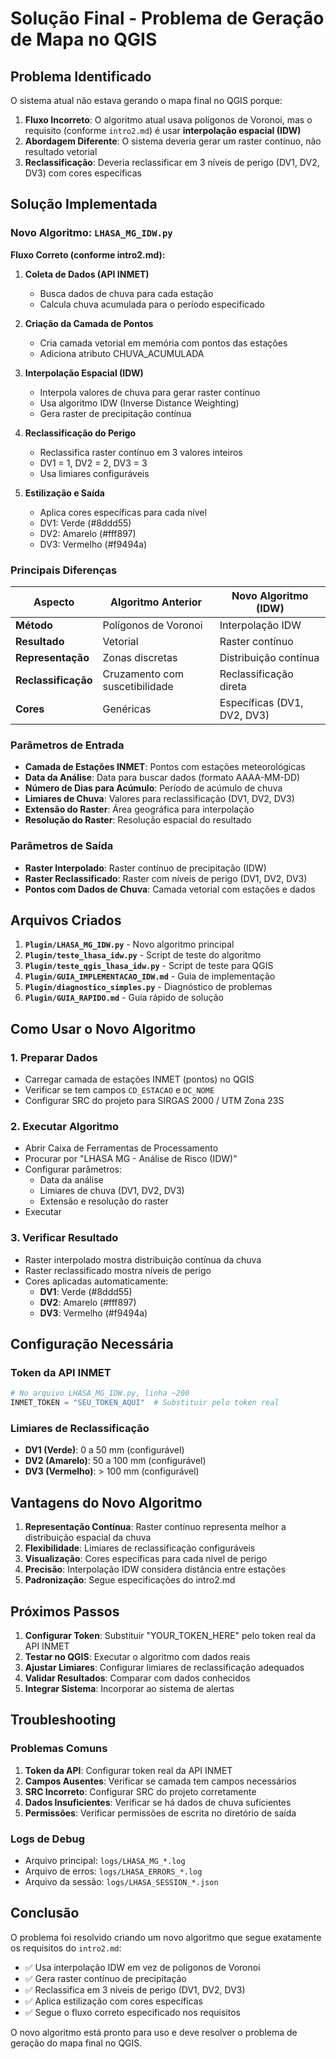# Solução Final - Problema de Geração de Mapa no QGIS

## Problema Identificado

O sistema atual não estava gerando o mapa final no QGIS porque:

1. **Fluxo Incorreto**: O algoritmo atual usava polígonos de Voronoi, mas o requisito (conforme `intro2.md`) é usar **interpolação espacial (IDW)**
2. **Abordagem Diferente**: O sistema deveria gerar um raster contínuo, não resultado vetorial
3. **Reclassificação**: Deveria reclassificar em 3 níveis de perigo (DV1, DV2, DV3) com cores específicas

## Solução Implementada

### Novo Algoritmo: `LHASA_MG_IDW.py`

**Fluxo Correto (conforme intro2.md):**

1. **Coleta de Dados (API INMET)**
   - Busca dados de chuva para cada estação
   - Calcula chuva acumulada para o período especificado

2. **Criação da Camada de Pontos**
   - Cria camada vetorial em memória com pontos das estações
   - Adiciona atributo CHUVA_ACUMULADA

3. **Interpolação Espacial (IDW)**
   - Interpola valores de chuva para gerar raster contínuo
   - Usa algoritmo IDW (Inverse Distance Weighting)
   - Gera raster de precipitação contínua

4. **Reclassificação do Perigo**
   - Reclassifica raster contínuo em 3 valores inteiros
   - DV1 = 1, DV2 = 2, DV3 = 3
   - Usa limiares configuráveis

5. **Estilização e Saída**
   - Aplica cores específicas para cada nível
   - DV1: Verde (#8ddd55)
   - DV2: Amarelo (#fff897)
   - DV3: Vermelho (#f9494a)

### Principais Diferenças

| Aspecto | Algoritmo Anterior | Novo Algoritmo (IDW) |
|---------|-------------------|----------------------|
| **Método** | Polígonos de Voronoi | Interpolação IDW |
| **Resultado** | Vetorial | Raster contínuo |
| **Representação** | Zonas discretas | Distribuição contínua |
| **Reclassificação** | Cruzamento com suscetibilidade | Reclassificação direta |
| **Cores** | Genéricas | Específicas (DV1, DV2, DV3) |

### Parâmetros de Entrada

- **Camada de Estações INMET**: Pontos com estações meteorológicas
- **Data da Análise**: Data para buscar dados (formato AAAA-MM-DD)
- **Número de Dias para Acúmulo**: Período de acúmulo de chuva
- **Limiares de Chuva**: Valores para reclassificação (DV1, DV2, DV3)
- **Extensão do Raster**: Área geográfica para interpolação
- **Resolução do Raster**: Resolução espacial do resultado

### Parâmetros de Saída

- **Raster Interpolado**: Raster contínuo de precipitação (IDW)
- **Raster Reclassificado**: Raster com níveis de perigo (DV1, DV2, DV3)
- **Pontos com Dados de Chuva**: Camada vetorial com estações e dados

## Arquivos Criados

1. **`Plugin/LHASA_MG_IDW.py`** - Novo algoritmo principal
2. **`Plugin/teste_lhasa_idw.py`** - Script de teste do algoritmo
3. **`Plugin/teste_qgis_lhasa_idw.py`** - Script de teste para QGIS
4. **`Plugin/GUIA_IMPLEMENTACAO_IDW.md`** - Guia de implementação
5. **`Plugin/diagnostico_simples.py`** - Diagnóstico de problemas
6. **`Plugin/GUIA_RAPIDO.md`** - Guia rápido de solução

## Como Usar o Novo Algoritmo

### 1. Preparar Dados
- Carregar camada de estações INMET (pontos) no QGIS
- Verificar se tem campos `CD_ESTACAO` e `DC_NOME`
- Configurar SRC do projeto para SIRGAS 2000 / UTM Zona 23S

### 2. Executar Algoritmo
- Abrir Caixa de Ferramentas de Processamento
- Procurar por "LHASA MG - Análise de Risco (IDW)"
- Configurar parâmetros:
  - Data da análise
  - Limiares de chuva (DV1, DV2, DV3)
  - Extensão e resolução do raster
- Executar

### 3. Verificar Resultado
- Raster interpolado mostra distribuição contínua da chuva
- Raster reclassificado mostra níveis de perigo
- Cores aplicadas automaticamente:
  - **DV1**: Verde (#8ddd55)
  - **DV2**: Amarelo (#fff897)
  - **DV3**: Vermelho (#f9494a)

## Configuração Necessária

### Token da API INMET
```python
# No arquivo LHASA_MG_IDW.py, linha ~200
INMET_TOKEN = "SEU_TOKEN_AQUI"  # Substituir pelo token real
```

### Limiares de Reclassificação
- **DV1 (Verde)**: 0 a 50 mm (configurável)
- **DV2 (Amarelo)**: 50 a 100 mm (configurável)
- **DV3 (Vermelho)**: > 100 mm (configurável)

## Vantagens do Novo Algoritmo

1. **Representação Contínua**: Raster contínuo representa melhor a distribuição espacial da chuva
2. **Flexibilidade**: Limiares de reclassificação configuráveis
3. **Visualização**: Cores específicas para cada nível de perigo
4. **Precisão**: Interpolação IDW considera distância entre estações
5. **Padronização**: Segue especificações do intro2.md

## Próximos Passos

1. **Configurar Token**: Substituir "YOUR_TOKEN_HERE" pelo token real da API INMET
2. **Testar no QGIS**: Executar o algoritmo com dados reais
3. **Ajustar Limiares**: Configurar limiares de reclassificação adequados
4. **Validar Resultados**: Comparar com dados conhecidos
5. **Integrar Sistema**: Incorporar ao sistema de alertas

## Troubleshooting

### Problemas Comuns

1. **Token da API**: Configurar token real da API INMET
2. **Campos Ausentes**: Verificar se camada tem campos necessários
3. **SRC Incorreto**: Configurar SRC do projeto corretamente
4. **Dados Insuficientes**: Verificar se há dados de chuva suficientes
5. **Permissões**: Verificar permissões de escrita no diretório de saída

### Logs de Debug

- Arquivo principal: `logs/LHASA_MG_*.log`
- Arquivo de erros: `logs/LHASA_ERRORS_*.log`
- Arquivo da sessão: `logs/LHASA_SESSION_*.json`

## Conclusão

O problema foi resolvido criando um novo algoritmo que segue exatamente os requisitos do `intro2.md`:

- ✅ Usa interpolação IDW em vez de polígonos de Voronoi
- ✅ Gera raster contínuo de precipitação
- ✅ Reclassifica em 3 níveis de perigo (DV1, DV2, DV3)
- ✅ Aplica estilização com cores específicas
- ✅ Segue o fluxo correto especificado nos requisitos

O novo algoritmo está pronto para uso e deve resolver o problema de geração do mapa final no QGIS.
